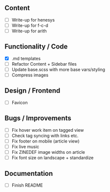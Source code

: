 ## Content

- [ ] Write-up for henesys
- [ ] Write-up for f-c-d
- [ ] Write-up for arith

## Functionality / Code

- [x] .md templates
- [ ] Refactor Content + Sidebar files
- [ ] Update base.scss with more base vars/styling
- [ ] Compress images

## Design / Frontend

- [ ] Favicon

## Bugs / Improvements

- [ ] Fix hover work item on tagged view
- [ ] Check tag syncing with links etc.
- [ ] Fix footer on mobile (article view)
- [ ] Fix live music
- [ ] Fix ZINEDEF image widths on article
- [ ] Fix font size on landscape + standardize

## Documentation

- [ ] Finish README